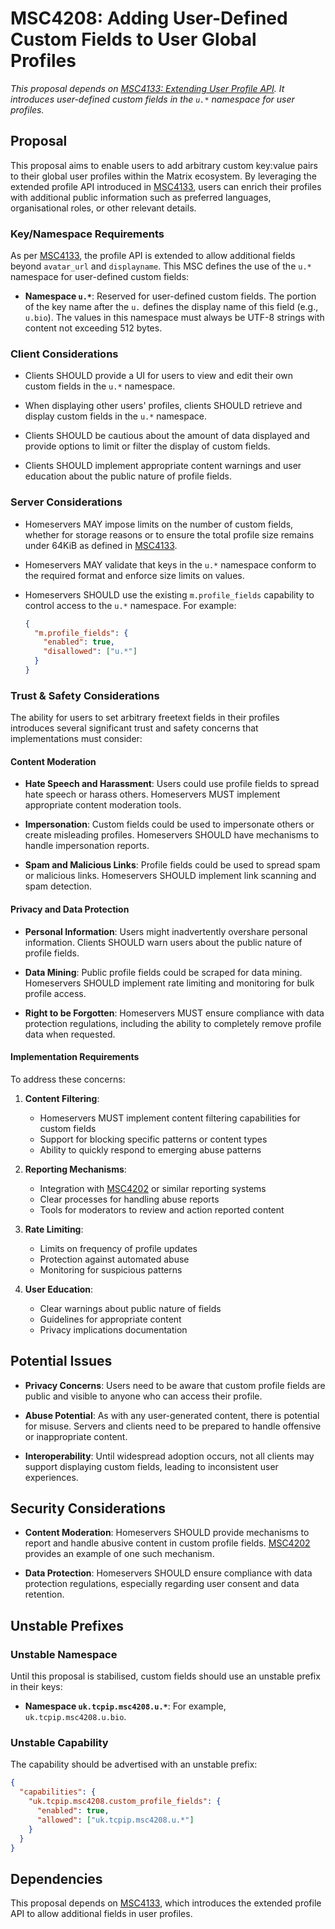 # MSC4208: Adding User-Defined Custom Fields to User Global Profiles

*This proposal depends on [MSC4133: Extending User Profile API](https://github.com/matrix-org/matrix-spec-proposals/pull/4133).
It introduces user-defined custom fields in the `u.*` namespace for user profiles.*

## Proposal

This proposal aims to enable users to add arbitrary custom key:value pairs to their global user
profiles within the Matrix ecosystem. By leveraging the extended profile API introduced in
[MSC4133](https://github.com/matrix-org/matrix-spec-proposals/pull/4133), users can enrich their
profiles with additional public information such as preferred languages, organisational roles, or
other relevant details.

### Key/Namespace Requirements

As per [MSC4133](https://github.com/matrix-org/matrix-spec-proposals/pull/4133), the profile API is
extended to allow additional fields beyond `avatar_url` and `displayname`. This MSC defines the use
of the `u.*` namespace for user-defined custom fields:

- **Namespace `u.*`**: Reserved for user-defined custom fields. The portion of the key name after
  the `u.` defines the display name of this field (e.g., `u.bio`). The values in this namespace
  must always be UTF-8 strings with content not exceeding 512 bytes.

### Client Considerations

- Clients SHOULD provide a UI for users to view and edit their own custom fields in the `u.*`
  namespace.

- When displaying other users' profiles, clients SHOULD retrieve and display custom fields in the
  `u.*` namespace.

- Clients SHOULD be cautious about the amount of data displayed and provide options to limit or
  filter the display of custom fields.

- Clients SHOULD implement appropriate content warnings and user education about the public nature
  of profile fields.

### Server Considerations

- Homeservers MAY impose limits on the number of custom fields, whether for storage reasons or to
  ensure the total profile size remains under 64KiB as defined in [MSC4133](https://github.com/matrix-org/matrix-spec-proposals/pull/4133).

- Homeservers MAY validate that keys in the `u.*` namespace conform to the required format and
  enforce size limits on values.

- Homeservers SHOULD use the existing `m.profile_fields` capability to control access to the `u.*`
  namespace. For example:

  ```json
  {
    "m.profile_fields": {
      "enabled": true,
      "disallowed": ["u.*"]
    }
  }
  ```

### Trust & Safety Considerations

The ability for users to set arbitrary freetext fields in their profiles introduces several
significant trust and safety concerns that implementations must consider:

#### Content Moderation

- **Hate Speech and Harassment**: Users could use profile fields to spread hate speech or harass
  others. Homeservers MUST implement appropriate content moderation tools.

- **Impersonation**: Custom fields could be used to impersonate others or create misleading
  profiles. Homeservers SHOULD have mechanisms to handle impersonation reports.

- **Spam and Malicious Links**: Profile fields could be used to spread spam or malicious links.
  Homeservers SHOULD implement link scanning and spam detection.

#### Privacy and Data Protection

- **Personal Information**: Users might inadvertently overshare personal information. Clients
  SHOULD warn users about the public nature of profile fields.

- **Data Mining**: Public profile fields could be scraped for data mining. Homeservers SHOULD
  implement rate limiting and monitoring for bulk profile access.

- **Right to be Forgotten**: Homeservers MUST ensure compliance with data protection regulations,
  including the ability to completely remove profile data when requested.

#### Implementation Requirements

To address these concerns:

1. **Content Filtering**:
   - Homeservers MUST implement content filtering capabilities for custom fields
   - Support for blocking specific patterns or content types
   - Ability to quickly respond to emerging abuse patterns

2. **Reporting Mechanisms**:
   - Integration with [MSC4202](https://github.com/matrix-org/matrix-spec-proposals/pull/4202)
     or similar reporting systems
   - Clear processes for handling abuse reports
   - Tools for moderators to review and action reported content

3. **Rate Limiting**:
   - Limits on frequency of profile updates
   - Protection against automated abuse
   - Monitoring for suspicious patterns

4. **User Education**:
   - Clear warnings about public nature of fields
   - Guidelines for appropriate content
   - Privacy implications documentation

## Potential Issues

- **Privacy Concerns**: Users need to be aware that custom profile fields are public and visible to
  anyone who can access their profile.

- **Abuse Potential**: As with any user-generated content, there is potential for misuse. Servers
  and clients need to be prepared to handle offensive or inappropriate content.

- **Interoperability**: Until widespread adoption occurs, not all clients may support displaying
  custom fields, leading to inconsistent user experiences.

## Security Considerations

- **Content Moderation**: Homeservers SHOULD provide mechanisms to report and handle abusive
  content in custom profile fields. [MSC4202](https://github.com/matrix-org/matrix-spec-proposals/pull/4202)
  provides an example of one such mechanism.

- **Data Protection**: Homeservers SHOULD ensure compliance with data protection regulations,
  especially regarding user consent and data retention.

## Unstable Prefixes

### Unstable Namespace

Until this proposal is stabilised, custom fields should use an unstable prefix in their keys:

- **Namespace `uk.tcpip.msc4208.u.*`**: For example, `uk.tcpip.msc4208.u.bio`.

### Unstable Capability

The capability should be advertised with an unstable prefix:

```json
{
  "capabilities": {
    "uk.tcpip.msc4208.custom_profile_fields": {
      "enabled": true,
      "allowed": ["uk.tcpip.msc4208.u.*"]
    }
  }
}
```

## Dependencies

This proposal depends on [MSC4133](https://github.com/matrix-org/matrix-spec-proposals/pull/4133),
which introduces the extended profile API to allow additional fields in user profiles.
